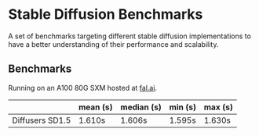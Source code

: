 # Stable Diffusion Benchmarks

A set of benchmarks targeting different stable diffusion implementations to have a
better understanding of their performance and scalability.

## Benchmarks

Running on an A100 80G SXM hosted at [fal.ai](https://fal.ai).

<!-- START TABLE -->
|                  | mean (s) | median (s) | min (s) | max (s) |
|------------------|----------|------------|---------|---------|
| Diffusers SD1.5  |   1.610s |     1.606s |  1.595s |  1.630s |
<!-- END TABLE -->
